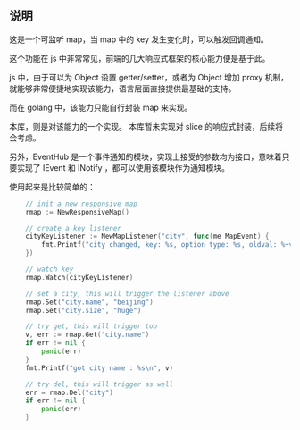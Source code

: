 ## 说明

这是一个可监听 map，当 map 中的 key 发生变化时，可以触发回调通知。

这个功能在 js 中非常常见，前端的几大响应式框架的核心能力便是基于此。

js 中，由于可以为 Object 设置 getter/setter，或者为 Object 增加 proxy 机制，就能够非常便捷地实现该能力，语言层面直接提供最基础的支持。

而在 golang 中，该能力只能自行封装 map 来实现。

本库，则是对该能力的一个实现。 本库暂未实现对 slice 的响应式封装，后续将会考虑。

另外，EventHub 是一个事件通知的模块，实现上接受的参数均为接口，意味着只要实现了 IEvent 和 INotify ，都可以使用该模块作为通知模块。

使用起来是比较简单的：

```go
	// init a new responsive map
	rmap := NewResponsiveMap()

	// create a key listener
	cityKeyListener := NewMapListener("city", func(me MapEvent) {
		fmt.Printf("city changed, key: %s, option type: %s, oldval: %+v, newval: %+v\n", me.Key, me.Option, me.OldVal, me.NewVal)
	})

	// watch key
	rmap.Watch(cityKeyListener)

	// set a city, this will trigger the listener above
	rmap.Set("city.name", "beijing")
	rmap.Set("city.size", "huge")

	// try get, this will trigger too
	v, err := rmap.Get("city.name")
	if err != nil {
		panic(err)
	}
	fmt.Printf("got city name : %s\n", v)

	// try del, this will trigger as well
	err = rmap.Del("city")
	if err != nil {
		panic(err)
	}

```
